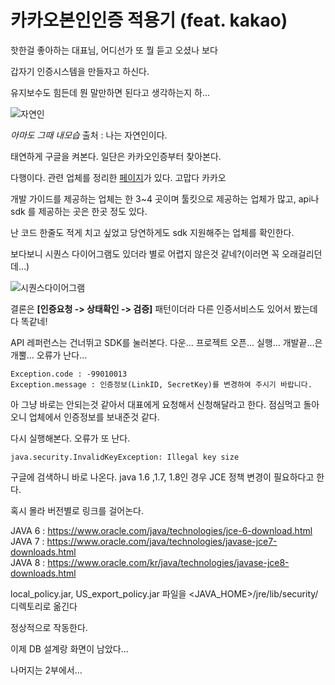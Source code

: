 # 카카오본인인증 적용기 (feat. kakao)

핫한걸 좋아하는 대표님, 어디선가 또 뭘 듣고 오셨나 보다

갑자기 인증시스템을 만들자고 하신다.

유지보수도 힘든데 뭔 말만하면 된다고 생각하는지 하...

![자연인](https://i.namu.wiki/i/XuBEDfxpzZBHJJKtQ_i0KpkVB6EM5nMwXFStVcF3kiYc17weyRvMiMzM2gOoebd5Wo-CchNIozM42HJEYAVPrCb_wPcR8Gc4x2ylYRMj0coKCc-hlyaVJy_RfCGw5nRqIu_CQMZv77EEkonMt224cA.webp)

_아마도 그때 내모습_ 출처 : 나는 자연인이다.

태연하게 구글을 켜본다. 일단은 카카오인증부터 찾아본다.

다행이다. 관련 업체를 정리한 [페이지](https://business.kakao.com/info/kakaocertification/)가 있다. 고맙다 카카오

개발 가이드를 제공하는 업체는 한 3~4 곳이며 툴킷으로 제공하는 업체가 많고, api나 sdk 를 제공하는 곳은 한곳 정도 있다.

난 코드 한줄도 적게 치고 싶었고 당연하게도 sdk 지원해주는 업체를 확인한다.

보다보니 시퀀스 다이어그램도 있더라 별로 어렵지 않은것 같네?(이러면 꼭 오래걸리던데...)

![시퀀스다이어그램](https://developers.barocert.com/images/document/guide/kakao/identity-channel-message-diagram.webp)

결론은 **[인증요청 -> 상태확인 -> 검증]** 패턴이더라 다른 인증서비스도 있어서 봤는데 다 똑같네!

API 레퍼런스는 건너뛰고 SDK를 눌러본다. 다운... 프로젝트 오픈... 실행... 개발끝...은 개뿔... 오류가 난다...

```
Exception.code : -99010013
Exception.message : 인증정보(LinkID, SecretKey)를 변경하여 주시기 바랍니다.
```

아 그냥 바로는 안되는것 같아서 대표에게 요청해서 신청해달라고 한다.
점심먹고 돌아오니 업체에서 인증정보를 보내준것 같다.

다시 실행해본다. 오류가 또 난다.


``` 
java.security.InvalidKeyException: Illegal key size 
```

구글에 검색하니 바로 나온다. java 1.6 ,1.7, 1.8인 경우 JCE 정책 변경이 필요하다고 한다.

혹시 몰라 버전별로 링크를 걸어논다. 

JAVA 6 : https://www.oracle.com/java/technologies/jce-6-download.html   
JAVA 7 : https://www.oracle.com/java/technologies/javase-jce7-downloads.html   
JAVA 8 : https://www.oracle.com/kr/java/technologies/javase-jce8-downloads.html

local_policy.jar, US_export_policy.jar 파일을 <JAVA_HOME>/jre/lib/security/ 디렉토리로 옮긴다

 정상적으로 작동한다.

이제 DB 설계랑 화면이 남았다... 

나머지는 2부에서...
